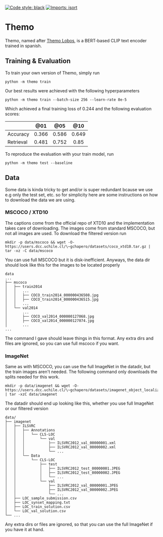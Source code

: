 [![Code style: black](https://img.shields.io/badge/code%20style-black-000000.svg)](https://github.com/psf/black)
[![Imports: isort](https://img.shields.io/badge/%20imports-isort-%231674b1?style=flat&labelColor=ef8336)](https://pycqa.github.io/isort/)

# Themo

Themo, named after [Themo Lobos](https://es.wikipedia.org/wiki/Themo_Lobos), is a BERT-based CLIP text encoder trained in spanish.

## Training & Evaluation

To train your own version of Themo, simply run
```console
python -m themo train
```

Our best results were achieved with the following hyperparameters
```console
python -m themo train --batch-size 256 --learn-rate 8e-5
```

Which achieved a final training loss of 0.244 and the following evaluation scores:

|           |  @01  |  @05  |  @10  |
|-----------|:-----:|:-----:|:-----:|
| Accuracy  | 0.366 | 0.586 | 0.649 |
| Retrieval | 0.481 | 0.752 |  0.85 |

To reproduce the evaluation with your train model, run

```
python -m themo test --baseline
```

## Data

Some data is kinda tricky to get and/or is super redundant bcause we use e.g
only the test set, etc. so for simplicity here are some instructions on how to
download the data we are using.

### MSCOCO / XTD10
The captions come from the official repo of XTD10 and the implementation takes care of
downloading. The images come from standard MSCOCO, but not all images are used. To
download the filtered version run
```console
mkdir -p data/mscoco && wget -O- https://users.dcc.uchile.cl/\~gchapero/datasets/coco_xtd10.tar.gz | tar -xz -C data/mscoco
```

You can use full MSCOCO but it is disk-inefficient. Anyways, the data dir should
look like this for the images to be located properly

```
data
...
├── mscoco
│   ├── train2014
│   │   ...
│   │   ├── COCO_train2014_000000436508.jpg
│   │   ├── COCO_train2014_000000436515.jpg
│   │   ...
│   └── val2014
│       ...
│       ├── COCO_val2014_000000127068.jpg
│       ├── COCO_val2014_000000127074.jpg
│       ...
...
```

The command I gave should leave things in this format. Any extra dirs and files are ignored, so you can use full mscoco if you want.


### ImageNet

Same as with MSCOCO, you can use the full ImageNet in the datadir, but the train images aren't needed. The following command only downloads the splits needed for this work.
```console
mkdir -p data/imagenet && wget -O- https://users.dcc.uchile.cl/\~gchapero/datasets/imagenet_object_localization_patched2019_val_test_only.tar.gz | tar -xzC data/imagenet
```

The datadir should end up looking like this, whether you use full ImageNet or our filtered version

```
data/
├── imagenet
│   ├── ILSVRC
│   │   ├── Annotations
│   │   │   └── CLS-LOC
│   │   │       └── val
│   │   │           ├── ILSVRC2012_val_00000001.xml
│   │   │           ├── ILSVRC2012_val_00000002.xml
│   │   │           └── ...
│   │   └── Data
│   │       └── CLS-LOC
│   │           ├── test
│   │           │   ├── ILSVRC2012_test_00000001.JPEG
│   │           │   ├── ILSVRC2012_test_00000002.JPEG
│   │           │   └── ...
│   │           └── val
│   │               ├── ILSVRC2012_val_00000001.JPEG
│   │               ├── ILSVRC2012_val_00000002.JPEG
│   │               └── ...
│   ├── LOC_sample_submission.csv
│   ├── LOC_synset_mapping.txt
│   ├── LOC_train_solution.csv
│   └── LOC_val_solution.csv
└── ...
```

Any extra dirs or files are ignored, so that you can use the full ImageNet if you have it at hand.
